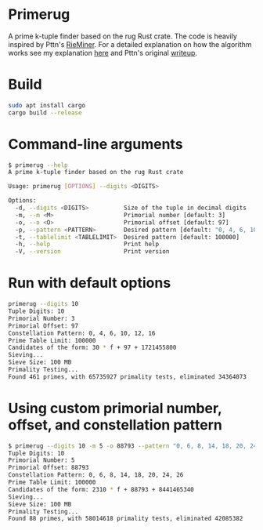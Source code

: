 # Primerug
A prime k-tuple finder based on the rug Rust crate. The code is heavily inspired by Pttn's [RieMiner](https://github.com/Pttn/rieMiner). For a detailed explanation on how the algorithm works see my explanation [here](https://makischristou.gitbook.io/primes/) and Pttn's original [writeup](https://riecoin.dev/en/Mining_Algorithm).

# Build
```bash
sudo apt install cargo
cargo build --release
```


# Command-line arguments
```bash
$ primerug --help
A prime k-tuple finder based on the rug Rust crate

Usage: primerug [OPTIONS] --digits <DIGITS>

Options:
  -d, --digits <DIGITS>          Size of the tuple in decimal digits
  -m, --m <M>                    Primorial number [default: 3]
  -o, --o <O>                    Primorial offset [default: 97]
  -p, --pattern <PATTERN>        Desired pattern [default: "0, 4, 6, 10, 12, 16"]
  -t, --tablelimit <TABLELIMIT>  Desired pattern [default: 100000]
  -h, --help                     Print help
  -V, --version                  Print version
```

# Run with default options
```bash
primerug --digits 10
Tuple Digits: 10
Primorial Number: 3
Primorial Offset: 97
Constellation Pattern: 0, 4, 6, 10, 12, 16
Prime Table Limit: 100000
Candidates of the form: 30 * f + 97 + 1721455800
Sieving...
Sieve Size: 100 MB
Primality Testing...
Found 461 primes, with 65735927 primality tests, eliminated 34364073
```

# Using custom primorial number, offset, and constellation pattern
```bash
$ primerug --digits 10 -m 5 -o 88793 --pattern "0, 6, 8, 14, 18, 20, 24, 26" --tablelimit 100000
Tuple Digits: 10
Primorial Number: 5
Primorial Offset: 88793
Constellation Pattern: 0, 6, 8, 14, 18, 20, 24, 26
Prime Table Limit: 100000
Candidates of the form: 2310 * f + 88793 + 8441465340
Sieving...
Sieve Size: 100 MB
Primality Testing...
Found 88 primes, with 58014618 primality tests, eliminated 42085382
```



